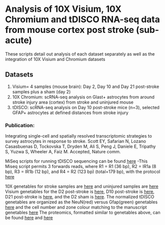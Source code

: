 # Analysis of 10X Visium, 10X Chromium and tDISCO RNA-seq data from mouse cortex post stroke (sub-acute)
These scripts detail out analysis of each dataset separately as well as the integration of 10X Visium and Chromium datasets

## Datasets
1) Visium= 4 samples (mouse brain): Day 2, Day 10 and Day 21 post-stroke samples plus a sham (day 2) 
2) 10X Chromium: scRNA-seq analysis on Glast+ astrocytes from around stroke injury area (cortex) from stroke and uninjured mouse
3) tDISCO: scRNA-seq analysis on Day 10 post-stroke mice (n=3), selected GFAP+ astrocytes at defined distances from stroke injury

### Publication:
Integrating single-cell and spatially resolved transcriptomic strategies to survey astrocytes in response to stroke. Scott EY, Safarian N, Lozano Casasbuenas D, Tockovska T, Dryden M, Ali S, Peng J, Daniele E, Tripathy S, Yuzwa S, Wheeler A, Faiz M. Accepted, Nature comm.

MiSeq scripts for running tDISCO sequencing can be found [here](https://data.cyverse.org/dav-anon/iplant/home/eyscott/MiseqScripts/MSQv3_3FWDReads.zip)
-This Miseq script permits 3 forwards reads, where R1 = R1 (36 bp), R2 = IR1a (8 bp), R3 = IR1b (12 bp), and R4 = R2 (123 bp) (total=179 bp), with the protocol [here](https://data.cyverse.org/dav-anon/iplant/home/eyscott/MiseqScripts/Protocol_for_implementing_scripts.docx)  

10X genetables for stroke samples are [here](https://data.cyverse.org/dav-anon/iplant/home/eyscott/10Xdata/Faiz_Maryam__Stroke.mri.tgz) and uninjured samples are [here](https://data.cyverse.org/dav-anon/iplant/home/eyscott/10Xdata/Faiz_Maryam__Uninjured.mri.tgz)
Visium genetables for the D2 post-stroke is [here](https://data.cyverse.org/dav-anon/iplant/home/eyscott/Visium_2022/Faiz_Maryam__V10A06-087-B1.mri.tgz), D10 post-stroke is [here](https://data.cyverse.org/dav-anon/iplant/home/eyscott/Visium_2022/Faiz_Maryam__V10A06-087-D1.mri.tgz), D21 post-stroke is [here](https://data.cyverse.org/dav-anon/iplant/home/eyscott/Visium_2022/Faiz_Maryam__V10A06-088-C1.mri.tgz), and the D2 sham is [here](https://data.cyverse.org/dav-anon/iplant/home/eyscott/Visium_2022/Faiz_Maryam__V10A06-088-B1.mri.tgz).
The normalized tDISCO genetables are organized as the NeuN(red) versus Gfap(green) genetables [here](https://data.cyverse.org/dav-anon/iplant/home/eyscott/tDISCO/D10_norm_GvN_norm.xlsx) and the cell number and zone colour matching to the manuscript genetables [here](https://data.cyverse.org/dav-anon/iplant/home/eyscott/tDISCO/D10_Norm_Numbered.xlsx)
The proteomics, formatted similar to genetables above, can be found [here](https://data.cyverse.org/dav-anon/iplant/home/eyscott/tDISCO/Proteomics_Table_tDISCO.xlsx) and [here](https://data.cyverse.org/dav-anon/iplant/home/eyscott/tDISCO/D10_LFQ_untarg_04_09_forDEP.txt)
